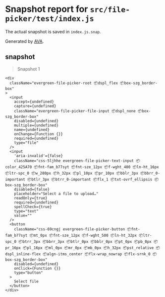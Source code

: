 # Snapshot report for `src/file-picker/test/index.js`

The actual snapshot is saved in `index.js.snap`.

Generated by [AVA](https://ava.li).

## snapshot

> Snapshot 1

    <div
      className="evergreen-file-picker-root 📦dspl_flex 📦box-szg_border-box"
    >
      <input
        accept={undefined}
        capture={undefined}
        className="evergreen-file-picker-file-input 📦dspl_none 📦box-szg_border-box"
        disabled={undefined}
        multiple={undefined}
        name={undefined}
        onChange={Function {}}
        required={undefined}
        type="file"
      />
      <input
        'aria-invalid'={false}
        className="css-5ljhhe evergreen-file-picker-text-input 📦color_425A70 📦fnt-fam_b77syt 📦fnt-sze_12px 📦f-wght_400 📦ln-ht_16px 📦ltr-spc_0 📦w_280px 📦h_32px 📦pl_10px 📦pr_10px 📦bblr_3px 📦bbrr_0-important 📦btlr_3px 📦btrr_0-important 📦flx_1 📦txt-ovrf_ellipsis 📦box-szg_border-box"
        disabled={false}
        placeholder="Select a file to upload…"
        readOnly={true}
        required={undefined}
        spellCheck={true}
        type="text"
        value=""
      />
      <button
        className="css-69cngj evergreen-file-picker-button 📦fnt-fam_b77syt 📦mt_0px 📦fnt-sze_12px 📦f-wght_500 📦ln-ht_32px 📦ltr-spc_0 📦btrr_3px 📦bbrr_3px 📦btlr_0px 📦bblr_0px 📦pt_0px 📦pb_0px 📦pr_16px 📦pl_16px 📦ml_0px 📦mr_0px 📦mb_0px 📦h_32px 📦pst_relative 📦dspl_inline-flex 📦algn-itms_center 📦flx-wrap_nowrap 📦flx-srnk_0 📦box-szg_border-box"
        disabled={undefined}
        onClick={Function {}}
        type="button"
      >
        Select file
      </button>
    </div>
